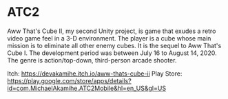 # ATC2
Aww That's Cube II, my second Unity project, is game that exudes a retro video game feel in a 3-D environment. The player is a cube whose main mission is to eliminate all other enemy cubes. It is the sequel to Aww That's Cube I. The development period was between July 16 to August 14, 2020. The genre is action/top-down, third-person arcade shooter.

Itch: https://devakamihe.itch.io/aww-thats-cube-ii
Play Store: https://play.google.com/store/apps/details?id=com.MichaelAkamihe.ATC2Mobile&hl=en_US&gl=US
